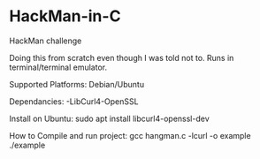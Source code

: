 # HackMan-in-C
HackMan challenge 

Doing this from scratch even though I was told not to. Runs in terminal/terminal emulator. 

Supported Platforms:
  Debian/Ubuntu

Dependancies: 
  -LibCurl4-OpenSSL

Install on Ubuntu:
  sudo apt install libcurl4-openssl-dev
  
  
How to Compile and run project:
  gcc hangman.c -lcurl -o example
  ./example
